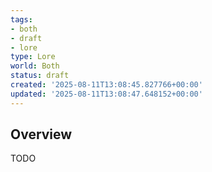```yaml
---
tags:
- both
- draft
- lore
type: Lore
world: Both
status: draft
created: '2025-08-11T13:08:45.827766+00:00'
updated: '2025-08-11T13:08:47.648152+00:00'
---
```



## Overview

TODO
